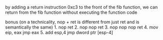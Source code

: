 by adding a return instruction 0xc3 to the front of the fib function, we can return from the fib function without executing the function code


bonus
(on a technicality, nop + ret is different from just ret and is semantically the same)
1. 
nop
ret
2.
nop
nop
ret
3.
nop
nop
nop
ret
4.
mov eip, eax
jmp eax
5.
add esp,4
jmp dword ptr [esp-4]